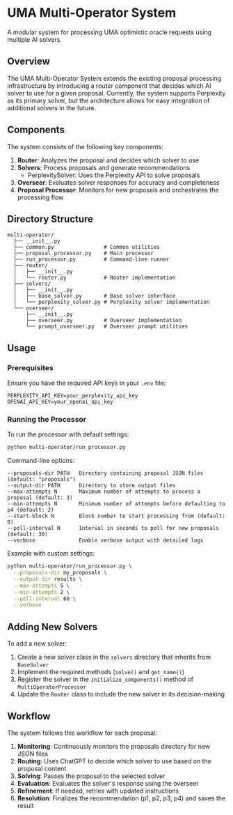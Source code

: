 # UMA Multi-Operator System

A modular system for processing UMA optimistic oracle requests using multiple AI solvers.

## Overview

The UMA Multi-Operator System extends the existing proposal processing infrastructure by introducing a router component that decides which AI solver to use for a given proposal. Currently, the system supports Perplexity as its primary solver, but the architecture allows for easy integration of additional solvers in the future.

## Components

The system consists of the following key components:

1. **Router**: Analyzes the proposal and decides which solver to use
2. **Solvers**: Process proposals and generate recommendations
   - PerplexitySolver: Uses the Perplexity API to solve proposals
3. **Overseer**: Evaluates solver responses for accuracy and completeness
4. **Proposal Processor**: Monitors for new proposals and orchestrates the processing flow

## Directory Structure

```
multi-operator/
  ├── __init__.py
  ├── common.py                # Common utilities
  ├── proposal_processor.py    # Main processor
  ├── run_processor.py         # Command-line runner
  ├── router/
  │   ├── __init__.py
  │   └── router.py            # Router implementation
  ├── solvers/
  │   ├── __init__.py
  │   ├── base_solver.py       # Base solver interface
  │   └── perplexity_solver.py # Perplexity solver implementation
  └── overseer/
      ├── __init__.py
      ├── overseer.py          # Overseer implementation
      └── prompt_overseer.py   # Overseer prompt utilities
```

## Usage

### Prerequisites

Ensure you have the required API keys in your `.env` file:

```
PERPLEXITY_API_KEY=your_perplexity_api_key
OPENAI_API_KEY=your_openai_api_key
```

### Running the Processor

To run the processor with default settings:

```bash
python multi-operator/run_processor.py
```

Command-line options:

```
--proposals-dir PATH   Directory containing proposal JSON files (default: "proposals")
--output-dir PATH      Directory to store output files
--max-attempts N       Maximum number of attempts to process a proposal (default: 3)
--min-attempts N       Minimum number of attempts before defaulting to p4 (default: 2)
--start-block N        Block number to start processing from (default: 0)
--poll-interval N      Interval in seconds to poll for new proposals (default: 30)
--verbose              Enable verbose output with detailed logs
```

Example with custom settings:

```bash
python multi-operator/run_processor.py \
  --proposals-dir my_proposals \
  --output-dir results \
  --max-attempts 5 \
  --min-attempts 2 \
  --poll-interval 60 \
  --verbose
```

## Adding New Solvers

To add a new solver:

1. Create a new solver class in the `solvers` directory that inherits from `BaseSolver`
2. Implement the required methods (`solve()` and `get_name()`)
3. Register the solver in the `initialize_components()` method of `MultiOperatorProcessor`
4. Update the `Router` class to include the new solver in its decision-making

## Workflow

The system follows this workflow for each proposal:

1. **Monitoring**: Continuously monitors the proposals directory for new JSON files
2. **Routing**: Uses ChatGPT to decide which solver to use based on the proposal content
3. **Solving**: Passes the proposal to the selected solver
4. **Evaluation**: Evaluates the solver's response using the overseer
5. **Refinement**: If needed, retries with updated instructions
6. **Resolution**: Finalizes the recommendation (p1, p2, p3, p4) and saves the result 